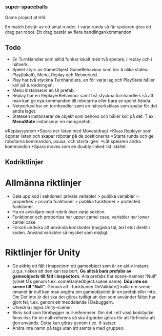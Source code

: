 ﻿### super-spaceballs
Game project at HIS



En match består av ett antal rundor. I varje runda så får spelaren göra ett drag per robot.
Ett drag består av flera handlingar/kommandon.
## Todo
- En TurnHandler som alltid funkar lokalt med två spelare, i replay och i nätverk.
- Spelet styrs av GameObjekt GameBehaviour som har 4 olika states: Play(lokalt), Menu, Replay och Networked.
 - Play har två styckna Turnhandlers, en för varje lag och PlayState håller koll på turordningen.
 - Menu instanserar en UI prefab.
 - Replay har en ReplayerBehaviour samt två styckna turnhandlers så att man kan ge nya kommandon till robotarna eller bara se spelet hända.
 - Networked har en turnhandler samt en nätverksklass som spelar för det andra laget.
 - Statesen instanserar de objekt som behövs och håller koll på det. T.ex. **MenuState** instanserar en menyprefab.

#Replaysystem
*Spara ner listan med Moves(drag)
*Klass Replayer som öppnar listan och skapar robotar på de positionerna
*Starta runda och ge robotarna kommandon, pausa, och starta igen.
*Låt spelaren ändra kommandon
*Spara moves som en doubly linked list istället.





## Kodriktlinjer

# Allmänna riktlinjer
* Dela upp kod i sektioner: privata variabler > publika variabler > properties > privata funktioner > publika funktioner > protected funktioner.
* Ha en avskiljare med rubrik över varje sektion.
* Funktioner och properties har upper camel case, variabler har lower camel case.
* Försök undvika att använda konstanter (magiska tal, text etc) direkt i koden. Använd variabler så mycket som möjligt.

# Riktlinjer för Unity
* Ge aldrig ett fält i inspectorn ett gameobject som är en aktiv instans p.g.a. risken att den kan tas bort. **Ge alltså bara prefabs av gameobjects till fält i inspectorn.** Alla prefabs har scene-namnet "Null" (vilket fås genom t.ex. someGameObject.scene.name). **Döp inte en scene till "Null"**. Genom att i funktionen OnValidate() kolla om scene-nmanet är null kan man avgöra om gameobjectet är en prefab eller inte. Om Det inte är det ska det göras tydligt att den som använder fältet har gjort fel, t.ex. genom ett meddelande i Debuggern. 
* Utveckla i egna Unity-scener.
* Skriv kod som förebygger null-referenser. Om det i ett visst kodstycke finns risk för en null-referens så ska åtgärder göras för att förhindra att den används. Detta kan göras genom t.ex. if-satser.
* Ändra inte namn på tags utan att samtala med gruppen.
